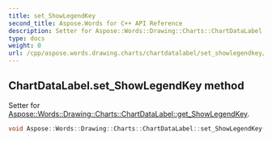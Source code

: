 ```yaml
---
title: set_ShowLegendKey
second_title: Aspose.Words for C++ API Reference
description: Setter for Aspose::Words::Drawing::Charts::ChartDataLabel::get_ShowLegendKey. 
type: docs
weight: 0
url: /cpp/aspose.words.drawing.charts/chartdatalabel/set_showlegendkey/
---
```

## ChartDataLabel.set_ShowLegendKey method


Setter for [Aspose::Words::Drawing::Charts::ChartDataLabel::get_ShowLegendKey](./get_showlegendkey/).

```cpp
void Aspose::Words::Drawing::Charts::ChartDataLabel::set_ShowLegendKey(bool value)
```

